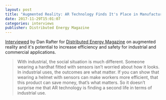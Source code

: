```yaml
---
layout: post
title: "Augmented Reality: AR Technology Finds It's Place in Manufacturing And Maintenance"
date: 2017-11-29T15:01:07
categories: interviews
publisher: Distributed Energy Magazine
---
```


[Interviewed][ln1] by Dan Rafter for [Distributed Energy Magazine][ln2] on augmented reality and it's potential to increase efficiency and safety for industrial and commercial applications.

> With industrial, the social situation is much different. Someone wearing a hardhat fitted with sensors isn’t worried about how it looks. In industrial uses, the outcomes are what matter. If you can show that wearing a helmet with sensors can make workers more efficient, that this product can save money, that’s what matters. So it doesn’t surprise me that AR technology is finding a second life in terms of industrial use. 

[ln1]: https://foresternetwork.com/distributed-energy-magazine/be-energy/augmented-reality/augmented-reality/ "Augmented Reality: AR Technology Finds It's Place in Manufacturing And Maintenance - Distributed Energy Magazine"
[ln2]: https://foresternetwork.com/category/distributed-energy-magazine/ "Distributed Energy Magazine"
 
